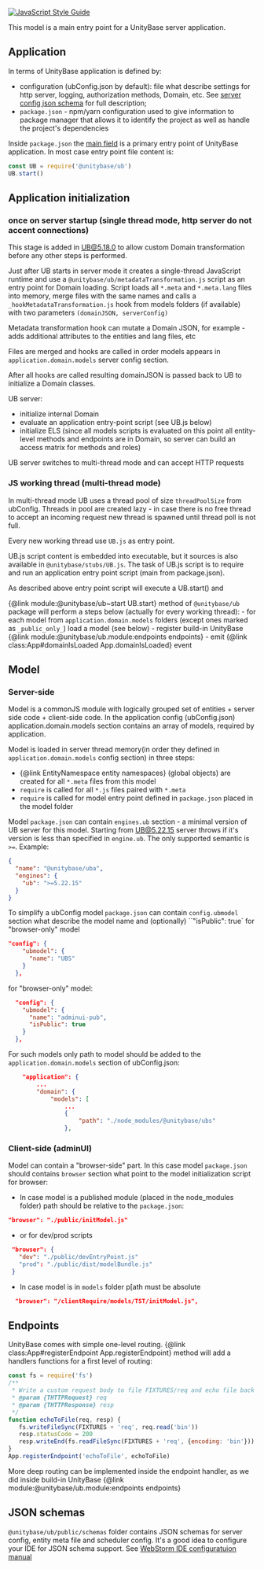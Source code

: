 ﻿[![JavaScript Style Guide](https://img.shields.io/badge/code_style-standard-brightgreen.svg)](https://standardjs.com)

This model is a main entry point for a UnityBase server application.

## Application

In terms of UnityBase application is defined by:
 - configuration (ubConfig.json by default): file what
 describe settings for http server, logging, authorization methods,
 Domain, etc. See [server config json schema](https://unitybase.info/docson/index.html#https://unitybase.info/models/UB/schemas/ubConfig.schema.json)
 for full description;
 - `package.json` - npm/yarn configuration used to give information to
 package manager that allows it to identify the project as well as
 handle the project's dependencies

Inside `package.json` the [main field](https://docs.npmjs.com/files/package.json#main)
is a primary entry point of UnityBase application. In most case entry point
file content is:

```javascript
const UB = require('@unitybase/ub')
UB.start()
```

## Application initialization
### once on server startup (single thread mode, http server do not accent connections)
 This stage is added in UB@5.18.0 to allow custom Domain transformation before any other steps is performed.
 
 Just after UB starts in server mode it creates a single-thread JavaScript runtime and use a `@unitybase/ub/metadataTransformation.js`
 script as an entry point for Domain loading. Script loads all `*.meta` and `*.meta.lang` files into memory, merge files with the same names
 and calls a `_hookMetadataTransformation.js` hook from models folders (if available) with two parameters `(domainJSON, serverConfig)`
 
 Metadata transformation hook can mutate a Domain JSON, for example - adds additional attributes to the entities and lang files, etc     
 
 Files are merged and hooks are called in order models appears in `application.domain.models` server config section.
 
 After all hooks are called resulting domainJSON is passed back to UB to initialize a Domain classes.
 
 UB server:
  - initialize internal Domain
  - evaluate an application entry-point script (see UB.js below)
  - initialize ELS (since all models scripts is evaluated on this point all entity-level methods and endpoints
    are in Domain, so server can build an access matrix for methods and roles)
 
 UB server switches to multi-thread mode and can accept HTTP requests
    
### JS working thread (multi-thread mode)
  In multi-thread mode UB uses a thread pool of size `threadPoolSize` from ubConfig.
  Threads in pool are created lazy - in case there is no free thread to accept an incoming request new thread is spawned
  until thread poll is not full.
     
  Every new working thread use `UB.js` as entry point.
  
  UB.js script content is embedded into executable, but it sources is also available in `@unitybase/stubs/UB.js`.
  The task of UB.js script is to require and run an application entry point script (main from package.json). 
  
  As described above entry point script will execute a UB.start() and   
    
{@link module:@unitybase/ub~start UB.start} method of `@unitybase/ub` package will perform a steps below
 (actually for every working thread):
     - for each model from `application.domain.models` folders (except ones marked as `_public_only_`)
      load a model (see below)
     - register build-in UnityBase {@link module:@unitybase/ub.module:endpoints endpoints}
     - emit {@link class:App#domainIsLoaded App.domainIsLoaded} event

## Model
### Server-side
Model is a commonJS module with logically grouped set of entities + server side code + client-side code.
In the application config (ubConfig.json) application.domain.models section contains an array of models, required by application.

Model is loaded in server thread memory(in order they defined in `application.domain.models` config section) in three steps:
 - {@link EntityNamespace entity namespaces} (global objects) are created for all `*.meta` files from this model
 - `require` is called for all `*.js` files paired with `*.meta`
 - `require` is called for model entry point defined in `package.json` placed in the model folder

Model `package.json` can contain `engines.ub` section - a minimal version of UB server for this model.
Starting from UB@5.22.15 server throws if it's version is less than specified in `engine.ub`.
The only supported semantic is `>=`. Example:

```json
{
  "name": "@unitybase/uba",
  "engines": {
    "ub": ">=5.22.15"
  }
}
```

To simplify a ubConfig model `package.json` can contain `config.ubmodel` section what describe the
model name and (optionally) ``"isPublic": true` for "browser-only" model

```json
"config": {
    "ubmodel": {
      "name": "UBS"
    }
  },
```

for "browser-only" model:
```json
  "config": {
    "ubmodel": {
      "name": "adminui-pub",
      "isPublic": true
    }
  },
```

For such models only path to model should be added to the `application.domain.models` section of ubConfig.json:
```json
	"application": {
        ...
		"domain": {
			"models": [
			    ...
				{
					"path": "./node_modules/@unitybase/ubs"
				},
```

### Client-side (adminUI)
Model can contain a "browser-side" part. In this case model `package.json` should contains `browser` section
what point to the model initialization script for browser:

 - In case model is a published module (placed in the node_modules folder) path should be relative to the `package.json`:

 ```json
 "browser": "./public/initModel.js"
 ```

 - or for dev/prod scripts

 ```json
  "browser": {
    "dev": "./public/devEntryPoint.js"
    "prod": "./public/dist/modelBundle.js"
  }
 ```

 - In case model is in `models` folder p[ath must be absolute
 ```json
   "browser": "/clientRequire/models/TST/initModel.js",
 ```


## Endpoints
UnityBase comes with simple one-level routing.
{@link class:App#registerEndpoint App.registerEndpoint} method will add a handlers
functions for a first level of routing:

```javascript
const fs = require('fs')
/**
 * Write a custom request body to file FIXTURES/req and echo file back to client
 * @param {THTTPRequest} req
 * @param {THTTPResponse} resp
 */
function echoToFile(req, resp) {
   fs.writeFileSync(FIXTURES + 'req', req.read('bin'))
   resp.statusCode = 200
   resp.writeEnd(fs.readFileSync(FIXTURES + 'req', {encoding: 'bin'}))
}
App.registerEndpoint('echoToFile', echoToFile)
```

More deep routing can be implemented inside the endpoint handler, as we
did inside build-in UnityBase {@link module:@unitybase/ub.module:endpoints endpoints}

## JSON schemas
`@unitybase/ub/public/schemas` folder contains JSON schemas for server config, entity meta file and scheduler config.
It's a good idea to configure your IDE for JSON schema support.
See [WebStorm IDE configuratuion manual](https://git-pub.intecracy.com/unitybase/ubjs/wikis/configuring-webstorm)



